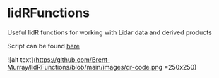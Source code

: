 # lidRFunctions
Useful lidR functions for working with Lidar data and derived products

Script can be found [here](https://github.com/Brent-Murray/lidRFunctions/blob/main/scripts/lidRFunctions.R)

![alt text](https://github.com/Brent-Murray/lidRFunctions/blob/main/images/qr-code.png =250x250)
